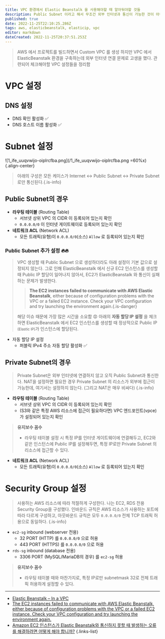 ```yaml
---
title: VPC 환경에서 Elastic Beanstalk 을 사용해야할 때 알아둬야할 것들
description: Public Subnet 이라고 해서 무조건 외부 인터넷과 통신이 가능한 것이 아니다.
published: true
date: 2022-11-25T22:10:25.286Z
tags: aws, elasticbeanstalk, elasticip, vpc
editor: markdown
dateCreated: 2022-11-25T20:37:51.253Z
---
```



> AWS 에서 프로젝트를 빌드하면서 Custom VPC 를 생성
> 하지만 VPC 에서 ElasticBeanstalk 환경을 구축하는데 외부 인터넷 연결 문제로 고생을 했다.
> 관련되어 체크해야할 VPC 설정들을 정리함

# VPC 설정

## DNS 설정

- DNS 확인 활성화 :white_check_mark:
- DNS 호스트 이름 활성화 :white_check_mark:

# Subnet 설정

![1_ife_uuqvwijo-oiplrcfba.png](/1_ife_uuqvwijo-oiplrcfba.png =60%x){.align-center}

> 아래의 구성은 모든 케이스가 Internet <-> Public Subnet <-> Private Subnet 로만 통신된다.{.is-info}

## Public Subnet의 경우

- **라우팅 테이블** (Routing Table)
  - 서브넷 상위 VPC 의 CIDR 이 등록되어 있는지 확인
  - `0.0.0.0/0` 이 인터넷 게이트웨이로 등록되어 있는지 확인
- **네트워크 ACL** (Network ACL)
  - 모든 트래픽(유형)이 `0.0.0.0/0`(소스) `Allow` 로 등록되어 있는지 확인
  
### Public Subnet 추가 설정 :fire::fire:

> VPC 생성할 때 Public Subnet 으로 생성하더라도 아래 설정이 기본 값으로 설정되지 않는다.
> 그로 인해 ElasticBeanstalk 에서 신규 EC2 인스턴스를 생성할 때 Public IP 할당이 일어나지 않아서, EC2가 ElasticBeanstalk 와 통신이 실패하는 문제가 발생한다.
> 
> > **The EC2 instances failed to communicate with AWS Elastic Beanstalk**, either because of configuration problems with the VPC or a failed EC2 instance. Check your VPC configuration and try launching the environment again.{.is-danger}
> 
> 해당 이슈 때문에 가장 많은 시간을 소요함 :rage:
> 아래의 **자동 할당 IP 설정** 을 체크하면 ElasticBeanstalk 에서 EC2 인스턴스를 생성할 때 정상적으로 Public IP <small>(Elastic IP)</small>가 인스턴스에 할당된다.


- 자동 할당 IP 설정
  - 퍼블릭 IPv4 주소 자동 할당 활성화 :white_check_mark:

## Private Subnet의 경우

> Private Subnet은 외부 인터넷에 연결하지 않고 오직 Public Subnet과 통신한다.
> NAT을 설정하면 필요한 경우 Private Subnet 의 리소스가 외부에 접근이 가능한데, 여기서는 설정하지 않는다. (그리고 NAT은 매우 비싸다)
{.is-info}

- **라우팅 테이블** (Routing Table)
  - 서브넷 상위 VPC 의 CIDR 이 등록되어 있는지 확인
  - (S3와 같은 특정 AWS 리소스에 접근이 필요하다면) VPC 엔드포인트(vpce)가 설정되어 있는지 확인
  
> **유지보수 꼼수**
> - 라우팅 테이블 설정 시 특정 IP를 인터넷 게이트웨이에 연결해두고, EC2와 같은 인스턴스에 Public IP를 설정해두면, 특정 IP로만 Private Subnet 의 리소스에 접근할 수 있다.
  
- **네트워크 ACL** (Network ACL)
  - 모든 트래픽(유형)이 `0.0.0.0/0`(소스) `Allow` 로 등록되어 있는지 확인

# Security Group 설정

> 사용하는 AWS 리소스에 따라 적절하게 구성한다. 나는 EC2, RDS 전용 Security Group을 구성했다.
> 인바운드 규칙은 AWS 리소스가 사용하는 포트에 따라 다르게 구성하고, 아웃바운드 규칙은 모두 `0.0.0.0/0` 전체 TCP 트래픽 허용으로 동일하다.
{.is-info}

- `ec2-sg` inbound (webserver 전용)
  - 32 PORT (HTTP) 를 `0.0.0.0/0` 으로 허용
  - 443 PORT (HTTPS) 를 `0.0.0.0/0` 으로 허용
- `rds-sg` inbound (database 전용)
  - 3306 PORT (MySQL/MariaDB의 경우) 를 `ec2-sg` 허용

> **유지보수 꼼수**
> - 라우팅 테이블 때와 마찬가지로, 특정 IP로만 subnetmask 32로 전체 트래픽 허용하게 설정할 수 있다.

---

- [Elastic Beanstalk – In a VPC](https://notes.webutvikling.org/elastic-beanstalk-in-a-vpc/)
- [The EC2 instances failed to communicate with AWS Elastic Beanstalk, either because of configuration problems with the VPC or a failed EC2 instance. Check your VPC configuration and try launching the environment again.](https://www.reddit.com/r/aws/comments/3edgsp/the_ec2_instances_failed_to_communicate_with_aws/)
- [Amazon EC2 인스턴스가 Elastic Beanstalk와 통신하지 못할 때 발생하는 오류를 해결하려면 어떻게 해야 합니까?](https://aws.amazon.com/ko/premiumsupport/knowledge-center/elastic-beanstalk-instance-failure/)
{.links-list}
